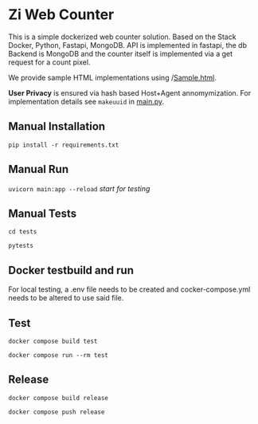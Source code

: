 # Zi Web Counter

This is a simple dockerized web counter solution. Based on the Stack Docker, Python, Fastapi, MongoDB. API is implemented in fastapi, the db Backend is MongoDB and the counter itself is implemented via a get request for a count pixel.

We provide sample HTML implementations using /[Sample.html](sample.html).

**User Privacy** is ensured via hash based Host+Agent annomymization. For implementation details see `makeuuid` in [main.py](main.py).


## Manual Installation

`pip install -r requirements.txt`

## Manual Run

`uvicorn main:app --reload` *start for testing*

## Manual Tests

`cd tests`

`pytests`


## Docker testbuild and run

For local testing, a .env file needs to be created and cocker-compose.yml needs to be altered to use said file.

## Test

`docker compose build test`

`docker compose run --rm test`

## Release

`docker compose build release`

`docker compose push release`
